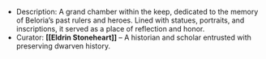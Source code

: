 - Description: A grand chamber within the keep, dedicated to the memory of Beloria’s past rulers and heroes. Lined with statues, portraits, and inscriptions, it served as a place of reflection and honor.
- Curator: **[[Eldrin Stoneheart]]** – A historian and scholar entrusted with preserving dwarven history.